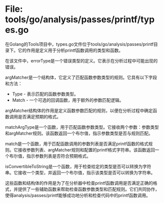 # File: tools/go/analysis/passes/printf/types.go

在Golang的Tools项目中，types.go文件位于tools/go/analysis/passes/printf目录下。它的作用是定义用于分析printf函数调用的类型和函数。

在该文件中，errorType是一个错误类型的定义。它表示在分析过程中可能出现的错误。

argMatcher是一个结构体，它定义了匹配函数参数类型的规则。它具有以下字段和方法：
- Type - 表示匹配的函数参数类型。
- Match - 一个可选的回调函数，用于额外的参数匹配逻辑。

argMatcher结构体的作用是定义函数参数匹配的规则，以便在分析过程中确定函数调用是否满足预期的格式。

matchArgType是一个函数，用于匹配函数参数类型。它接收两个参数：参数类型和argMatcher规则。该函数返回一个布尔值，指示参数类型是否与规则匹配。

match是一个函数，用于匹配函数调用的参数列表是否满足printf函数的格式规则。它接收参数列表、argMatcher规则和配置的printf格式字符串。该函数返回一个布尔值，指示参数列表是否符合预期格式。

isConvertibleToString是一个函数，用于检查给定的类型是否可以转换为字符串。它接收一个类型，并返回一个布尔值，指示该类型是否可以转换为字符串。

这些函数和结构体的作用是为了在分析器中检查printf函数调用是否满足正确的格式，并提供了一些辅助函数来帮助检查函数参数类型和匹配规则。它们共同协作，使得analysis/passes/printf能够成功地分析和检查代码中的printf函数调用。

